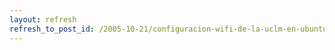 ```yaml
---
layout: refresh
refresh_to_post_id: /2005-10-21/configuracion-wifi-de-la-uclm-en-ubuntu-5-10
---
```

